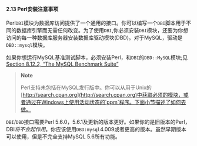 #### 2.13 Perl安装注意事项

Perl`DBI`模块为数据库访问提供了一个通用的接口。你可以编写一个`DBI`脚本用于不同的数据库引擎而无需任何改变。为了使用`DBI`,你必须安装`DBI`模块，还要为你想访问的每一种数据库服务器安装数据库驱动模块(DBD)。对于MySQL，驱动是`DBD::mysql`模块。

如果你想运行MySQL基准测试脚本，必须安装Perl，和`DBI`的`DBD::MySQL`模块;见[Section 8.12.2, “The MySQL Benchmark Suite”](#)

> **Note**
>
> Perl支持未包括在MySQL发行版中。你可以从用于Unix的[http://search.cpan.org](http://search.cpan.org)中获取必须的模块，或者通过在Windows上使用活动状态的`ppm`程序。下面小节描述了如何去做。

`DBI`/`DBD`接口需要Perl 5.6.0，5.6.1及更新的版本更好。如果你的是旧版本的Perl，DBI*将不会起作用*。你应该使用`DBD:mysql`4.009或者更高的版本。虽然早期版本可以使用，但是不完全支持MySQL 5.6所有功能。

